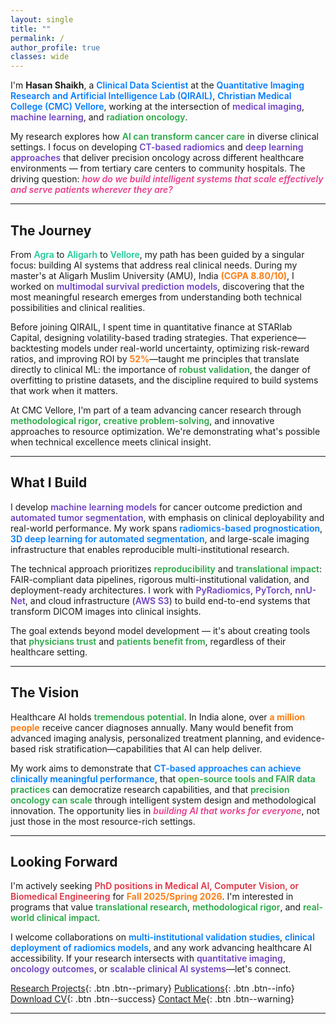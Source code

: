 ```yaml
---
layout: single
title: ""
permalink: /
author_profile: true
classes: wide
---
```


<style>
.important-text { color: #007bff; font-weight: 600; }
.collaboration-text { color: #dc3545; font-weight: 600; }
.highlight-box { 
  background: rgba(248, 249, 250, 0.95); 
  border-left: 4px solid #dc3545; 
  padding: 1rem; 
  margin: 1rem 0; 
  border-radius: 4px; 
}

/* Creative color highlighting */
.vision-text { 
  color: #28a745; 
  font-weight: 600; 
}
.tech-highlight { 
  color: #6f42c1; 
  font-weight: 600; 
}
.metric-highlight { 
  color: #fd7e14; 
  font-weight: 700; 
}
.location-text { 
  color: #20c997; 
  font-weight: 600; 
}
.question-highlight {
  color: #e83e8c;
  font-weight: 600;
  font-style: italic;
}

/* Vanta background - behind everything */
#vanta-bg {
  position: fixed;
  top: 0;
  left: 0;
  width: 100%;
  height: 100%;
  z-index: -1 !important;
}

/* Sidebar - highest priority */
.sidebar {
  position: relative;
  z-index: 100 !important;
  background: rgba(255, 255, 255, 0.95) !important;
  padding: 1rem !important;
  border-radius: 8px !important;
}

/* Main content area */
.page__inner-wrap {
  position: relative;
  z-index: 50 !important;
  background: rgba(255, 255, 255, 0.92) !important;
  padding: 2rem !important;
  border-radius: 8px !important;
}

/* Navigation and footer */
.masthead,
.page__footer {
  position: relative;
  z-index: 75 !important;
}

.page__content {
  font-size: 0.9rem;
  line-height: 1.5;
}
.page__content h2 {
  font-size: 1.4rem;
  color: #2c3e50;
}
.page__content h3 {
  font-size: 1.2rem;
}
</style>

<div id="vanta-bg"></div>

I'm **Hasan Shaikh**, a <span class="important-text">Clinical Data Scientist</span> at the <span class="important-text">Quantitative Imaging Research and Artificial Intelligence Lab (QIRAIL)</span>, <span class="important-text">Christian Medical College (CMC) Vellore</span>, working at the intersection of <span class="tech-highlight">medical imaging</span>, <span class="tech-highlight">machine learning</span>, and <span class="vision-text">radiation oncology</span>.

My research explores how <span class="vision-text">AI can transform cancer care</span> in diverse clinical settings. I focus on developing <span class="tech-highlight">CT-based radiomics</span> and <span class="tech-highlight">deep learning approaches</span> that deliver precision oncology across different healthcare environments — from tertiary care centers to community hospitals. The driving question: <span class="question-highlight">how do we build intelligent systems that scale effectively and serve patients wherever they are?</span>

---

## The Journey

From <span class="location-text">Agra</span> to <span class="location-text">Aligarh</span> to <span class="location-text">Vellore</span>, my path has been guided by a singular focus: building AI systems that address real clinical needs. During my master's at Aligarh Muslim University (AMU), India <span class="metric-highlight">(CGPA 8.80/10)</span>, I worked on <span class="tech-highlight">multimodal survival prediction models</span>, discovering that the most meaningful research emerges from understanding both technical possibilities and clinical realities.

Before joining QIRAIL, I spent time in quantitative finance at STARlab Capital, designing volatility-based trading strategies. That experience—backtesting models under real-world uncertainty, optimizing risk-reward ratios, and improving ROI by <span class="metric-highlight">52%</span>—taught me principles that translate directly to clinical ML: the importance of <span class="vision-text">robust validation</span>, the danger of overfitting to pristine datasets, and the discipline required to build systems that work when it matters.

At CMC Vellore, I'm part of a team advancing cancer research through <span class="vision-text">methodological rigor</span>, <span class="vision-text">creative problem-solving</span>, and innovative approaches to resource optimization. We're demonstrating what's possible when technical excellence meets clinical insight.

---

## What I Build

I develop <span class="tech-highlight">machine learning models</span> for cancer outcome prediction and <span class="tech-highlight">automated tumor segmentation</span>, with emphasis on clinical deployability and real-world performance. My work spans <span class="important-text">radiomics-based prognostication</span>, <span class="important-text">3D deep learning for automated segmentation</span>, and large-scale imaging infrastructure that enables reproducible multi-institutional research.

The technical approach prioritizes <span class="vision-text">reproducibility</span> and <span class="vision-text">translational impact</span>: FAIR-compliant data pipelines, rigorous multi-institutional validation, and deployment-ready architectures. I work with <span class="tech-highlight">PyRadiomics</span>, <span class="tech-highlight">PyTorch</span>, <span class="tech-highlight">nnU-Net</span>, and cloud infrastructure (<span class="tech-highlight">AWS S3</span>) to build end-to-end systems that transform DICOM images into clinical insights.

The goal extends beyond model development — it's about creating tools that <span class="vision-text">physicians trust</span> and <span class="vision-text">patients benefit from</span>, regardless of their healthcare setting.

---

## The Vision

Healthcare AI holds <span class="vision-text">tremendous potential</span>. In India alone, over <span class="metric-highlight">a million people</span> receive cancer diagnoses annually. Many would benefit from advanced imaging analysis, personalized treatment planning, and evidence-based risk stratification—capabilities that AI can help deliver.

My work aims to demonstrate that <span class="important-text">CT-based approaches can achieve clinically meaningful performance</span>, that <span class="vision-text">open-source tools and FAIR data practices</span> can democratize research capabilities, and that <span class="vision-text">precision oncology can scale</span> through intelligent system design and methodological innovation. The opportunity lies in <span class="question-highlight">building AI that works for everyone</span>, not just those in the most resource-rich settings.

---

## Looking Forward

I'm actively seeking <span class="collaboration-text">PhD positions in Medical AI, Computer Vision, or Biomedical Engineering</span> for <span class="metric-highlight">Fall 2025/Spring 2026</span>. I'm interested in programs that value <span class="vision-text">translational research</span>, <span class="vision-text">methodological rigor</span>, and <span class="vision-text">real-world clinical impact</span>.

I welcome collaborations on <span class="important-text">multi-institutional validation studies</span>, <span class="important-text">clinical deployment of radiomics models</span>, and any work advancing healthcare AI accessibility. If your research intersects with <span class="tech-highlight">quantitative imaging</span>, <span class="tech-highlight">oncology outcomes</span>, or <span class="tech-highlight">scalable clinical AI systems</span>—let's connect.

[Research Projects](/portfolio/){: .btn .btn--primary} [Publications](/publications/){: .btn .btn--info} [Download CV](/files/CV_Hasan_Shaikh.pdf){: .btn .btn--success} [Contact Me](/contact/){: .btn .btn--warning}

---

<script src="https://cdnjs.cloudflare.com/ajax/libs/three.js/r134/three.min.js"></script>
<script src="https://cdn.jsdelivr.net/npm/vanta@latest/dist/vanta.birds.min.js"></script>
<script>
VANTA.BIRDS({
  el: "#vanta-bg",
  mouseControls: true,
  touchControls: true,
  gyroControls: false,
  minHeight: 200.00,
  minWidth: 200.00,
  scale: 1.00,
  scaleMobile: 1.00,
  backgroundColor: 0xfaefe9,
  color1: 0x306e91,
  color2: 0xafb4cf,
  colorMode: "lerp",
  birdSize: 0.80,
  wingSpan: 20.00,
  speedLimit: 3.00,
  separation: 45.00,
  alignment: 25.00,
  cohesion: 82.00,
  quantity: 2.00
})
</script>

